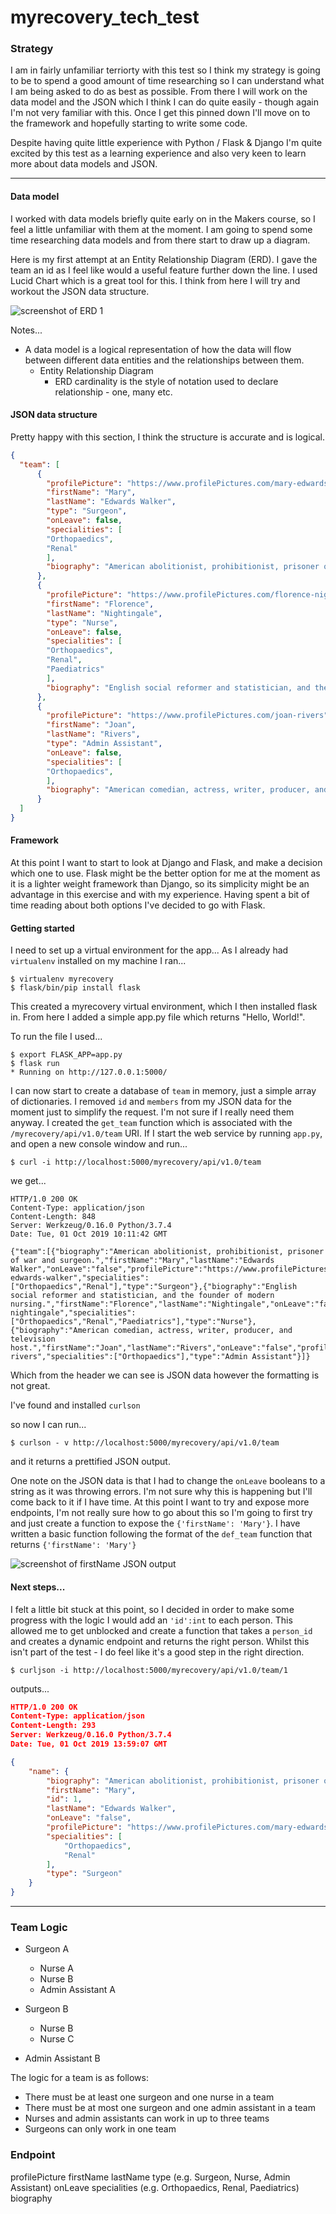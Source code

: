 # myrecovery_tech_test

### Strategy

I am in fairly unfamiliar terriorty with this test so I think my strategy is going to be to spend a good amount of time researching so I can understand what I am being asked to do as best as possible. From there I will work on the data model and the JSON which I think I can do quite easily - though again I'm not very familiar with this. Once I get this pinned down I'll move on to the framework and hopefully starting to write some code.

Despite having quite little experience with Python / Flask & Django I'm quite excited by this test as a learning experience and also very keen to learn more about data models and JSON.

---------

#### Data model

I worked with data models briefly quite early on in the Makers course, so I feel a little unfamiliar with them at the moment. I am going to spend some time researching data models and from there start to draw up a diagram.

Here is my first attempt at an Entity Relationship Diagram (ERD). I gave the team an id as I feel like would a useful feature further down the line. I used Lucid Chart which is a great tool for this. I think from here I will try and workout the JSON data structure.

![screenshot of ERD 1](https://github.com/josephtownshend/myrecovery_tech_test/blob/master/Images/ERD_1.jpg)

Notes...
- A data model is a logical representation of how the data will flow between different data entities and the relationships between them.
  - Entity Relationship Diagram
    - ERD cardinality is the style of notation used to declare relationship - one, many etc.

#### JSON data structure

Pretty happy with this section, I think the structure is accurate and is logical.

``` json
{
  "team": [
      {  
        "profilePicture": "https://www.profilePictures.com/mary-edwards-walker",
        "firstName": "Mary",
        "lastName": "Edwards Walker",
        "type": "Surgeon",
        "onLeave": false,
        "specialities": [
        "Orthopaedics",
        "Renal"
        ],
        "biography": "American abolitionist, prohibitionist, prisoner of war and surgeon."
      },
      {  
        "profilePicture": "https://www.profilePictures.com/florence-nightingale",
        "firstName": "Florence",
        "lastName": "Nightingale",
        "type": "Nurse",
        "onLeave": false,
        "specialities": [
        "Orthopaedics",
        "Renal",
        "Paediatrics"
        ],
        "biography": "English social reformer and statistician, and the founder of modern nursing."
      },
      {  
        "profilePicture": "https://www.profilePictures.com/joan-rivers",
        "firstName": "Joan",
        "lastName": "Rivers",
        "type": "Admin Assistant",
        "onLeave": false,
        "specialities": [
        "Orthopaedics",
        ],
        "biography": "American comedian, actress, writer, producer, and television host."
      }
  ]
}
```
#### Framework

At this point I want to start to look at Django and Flask, and make a decision which one to use. Flask might be the better option for me at the moment as it is a lighter weight framework than Django, so its simplicity might be an advantage in this exercise and with my experience. Having spent a bit of time reading about both options I've decided to go with Flask.

#### Getting started

I need to set up a virtual environment for the app...
As I already had `virtualenv` installed on my machine I ran...

```shell
$ virtualenv myrecovery
$ flask/bin/pip install flask
```

This created a myrecovery virtual environment, which I then installed flask in. From here I added a simple app.py file which returns "Hello, World!".

To run the file I used...

```shell
$ export FLASK_APP=app.py
$ flask run
* Running on http://127.0.0.1:5000/
```

I can now start to create a database of `team` in memory, just a simple array of dictionaries. I removed `id` and `members` from my JSON data for the moment just to simplify the request. I'm not sure if I really need them anyway. I created the `get_team` function which is associated with the `/myrecovery/api/v1.0/team` URI. If I start the web service by running `app.py`, and open a new console window and run...

`$ curl -i http://localhost:5000/myrecovery/api/v1.0/team`

we get...

```
HTTP/1.0 200 OK
Content-Type: application/json
Content-Length: 848
Server: Werkzeug/0.16.0 Python/3.7.4
Date: Tue, 01 Oct 2019 10:11:42 GMT

{"team":[{"biography":"American abolitionist, prohibitionist, prisoner of war and surgeon.","firstName":"Mary","lastName":"Edwards Walker","onLeave":"false","profilePicture":"https://www.profilePictures.com/mary-edwards-walker","specialities":["Orthopaedics","Renal"],"type":"Surgeon"},{"biography":"English social reformer and statistician, and the founder of modern nursing.","firstName":"Florence","lastName":"Nightingale","onLeave":"false","profilePicture":"https://www.profilePictures.com/florence-nightingale","specialities":["Orthopaedics","Renal","Paediatrics"],"type":"Nurse"},{"biography":"American comedian, actress, writer, producer, and television host.","firstName":"Joan","lastName":"Rivers","onLeave":"false","profilePicture":"https://www.profilePictures.com/joan-rivers","specialities":["Orthopaedics"],"type":"Admin Assistant"}]}
```

Which from the header we can see is JSON data however the formatting is not great.

I've found and installed `curlson`

so now I can run...

`$ curlson - v http://localhost:5000/myrecovery/api/v1.0/team`

and it returns a prettified JSON output.

One note on the JSON data is that I had to change the `onLeave` booleans to a string as it was throwing errors. I'm not sure why this is happening but I'll come back to it if I have time. At this point I want to try and expose more endpoints, I'm not really sure how to go about this so I'm going to first try and just create a function to expose the `{'firstName': 'Mary'}`. I have written a basic function following the format of the `def_team` function that returns `{'firstName': 'Mary'}`

![screenshot of firstName JSON output](https://github.com/josephtownshend/myrecovery_tech_test/blob/master/Images/firstName.jpg)

#### Next steps...

I felt a little bit stuck at this point, so I decided in order to make some progress with the logic I would add an `'id':int` to each person. This allowed me to get unblocked and create a function that takes a `person_id` and creates a dynamic endpoint and returns the right person. Whilst this isn't part of the test - I do feel like it's a good step in the right direction.

`$ curljson -i http://localhost:5000/myrecovery/api/v1.0/team/1`

outputs...

```json
HTTP/1.0 200 OK
Content-Type: application/json
Content-Length: 293
Server: Werkzeug/0.16.0 Python/3.7.4
Date: Tue, 01 Oct 2019 13:59:07 GMT

{
    "name": {
        "biography": "American abolitionist, prohibitionist, prisoner of war and surgeon.",
        "firstName": "Mary",
        "id": 1,
        "lastName": "Edwards Walker",
        "onLeave": "false",
        "profilePicture": "https://www.profilePictures.com/mary-edwards-walker",
        "specialities": [
            "Orthopaedics",
            "Renal"
        ],
        "type": "Surgeon"
    }
}
```

-------

### Team Logic

  * Surgeon A
    - Nurse A
    - Nurse B
    - Admin Assistant A

  * Surgeon B
    - Nurse B
    - Nurse C
  - Admin Assistant B

The logic for a team is as follows:
* There must be at least one surgeon and one nurse in a team
* There must be at most one surgeon and one admin assistant in a team
* Nurses and admin assistants can work in up to three teams
* Surgeons can only work in one team

### Endpoint

profilePicture
firstName
lastName
type (e.g. Surgeon, Nurse, Admin Assistant)
onLeave
specialities (e.g. Orthopaedics, Renal, Paediatrics)
biography
